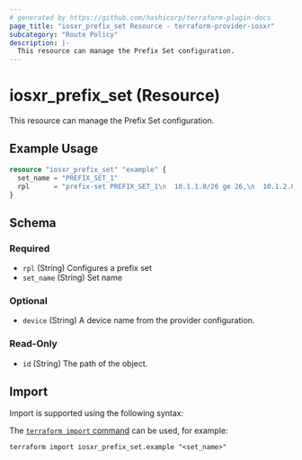 ```yaml
---
# generated by https://github.com/hashicorp/terraform-plugin-docs
page_title: "iosxr_prefix_set Resource - terraform-provider-iosxr"
subcategory: "Route Policy"
description: |-
  This resource can manage the Prefix Set configuration.
---
```


# iosxr_prefix_set (Resource)

This resource can manage the Prefix Set configuration.

## Example Usage

```terraform
resource "iosxr_prefix_set" "example" {
  set_name = "PREFIX_SET_1"
  rpl      = "prefix-set PREFIX_SET_1\n  10.1.1.0/26 ge 26,\n  10.1.2.0/26 ge 26\nend-set\n"
}
```

<!-- schema generated by tfplugindocs -->
## Schema

### Required

- `rpl` (String) Configures a prefix set
- `set_name` (String) Set name

### Optional

- `device` (String) A device name from the provider configuration.

### Read-Only

- `id` (String) The path of the object.

## Import

Import is supported using the following syntax:

The [`terraform import` command](https://developer.hashicorp.com/terraform/cli/commands/import) can be used, for example:

```shell
terraform import iosxr_prefix_set.example "<set_name>"
```
